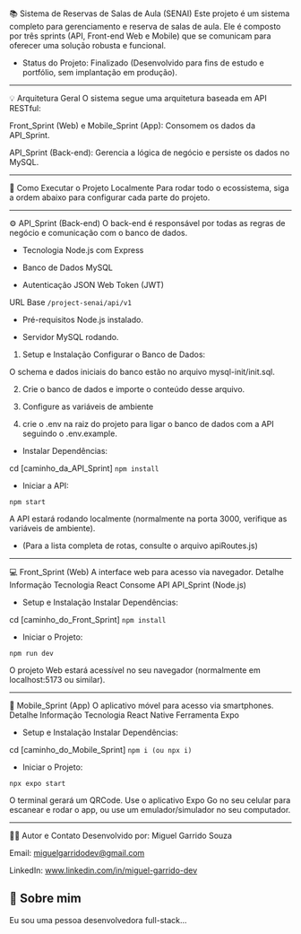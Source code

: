 📚 Sistema de Reservas de Salas de Aula (SENAI) Este projeto é um sistema completo para gerenciamento e reserva de salas de aula. Ele é composto por três sprints (API, Front-end Web e Mobile) que se comunicam para oferecer uma solução robusta e funcional.


- Status do Projeto: Finalizado (Desenvolvido para fins de estudo e portfólio, sem implantação em produção).
___

💡 Arquitetura Geral O sistema segue uma arquitetura baseada em API RESTful:

Front_Sprint (Web) e Mobile_Sprint (App): Consomem os dados da API_Sprint.

API_Sprint (Back-end): Gerencia a lógica de negócio e persiste os dados no MySQL.

___

🚀 Como Executar o Projeto Localmente Para rodar todo o ecossistema, siga a ordem abaixo para configurar cada parte do projeto.


___
⚙️ API_Sprint (Back-end) O back-end é responsável por todas as regras de negócio e comunicação com o banco de dados.
- Tecnologia Node.js com Express 

- Banco de Dados MySQL 

- Autenticação JSON Web Token (JWT) 

URL Base `/project-senai/api/v1`


- Pré-requisitos Node.js instalado.

- Servidor MySQL rodando.

1. Setup e Instalação Configurar o Banco de Dados:

O schema e dados iniciais do banco estão no arquivo mysql-init/init.sql.

2. Crie o banco de dados e importe o conteúdo desse arquivo.

3. Configure as variáveis de ambiente

4. crie o .env na raiz do projeto para ligar o banco de dados com a API seguindo o .env.example.

- Instalar Dependências:

cd [caminho_da_API_Sprint] ``npm install``

- Iniciar a API:


``npm start`` 

A API estará rodando localmente (normalmente na porta 3000, verifique as variáveis de ambiente).

- (Para a lista completa de rotas, consulte o arquivo apiRoutes.js)
___
💻 Front_Sprint (Web) A interface web para acesso via navegador.
Detalhe Informação Tecnologia React Consome API API_Sprint (Node.js)

- Setup e Instalação Instalar Dependências:

cd [caminho_do_Front_Sprint] ``npm install`` 

- Iniciar o Projeto:


``npm run dev`` 

O projeto Web estará acessível no seu navegador (normalmente em localhost:5173 ou similar).

___
📱 Mobile_Sprint (App) O aplicativo móvel para acesso via smartphones.
Detalhe Informação Tecnologia React Native Ferramenta Expo

- Setup e Instalação Instalar Dependências:


cd [caminho_do_Mobile_Sprint] ``npm i (ou npx i)`` 

- Iniciar o Projeto:

``npx expo start`` 

O terminal gerará um QRCode. Use o aplicativo Expo Go no seu celular para escanear e rodar o app, ou use um emulador/simulador no seu computador.

___
🧑‍💻 Autor e Contato Desenvolvido por: Miguel Garrido Souza

Email: miguelgarridodev@gmail.com

LinkedIn: www.linkedin.com/in/miguel-garrido-dev
## 🚀 Sobre mim
Eu sou uma pessoa desenvolvedora full-stack...

